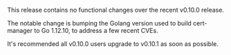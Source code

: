 This release contains no functional changes over the recent v0.10.0 release.

The notable change is bumping the Golang version used to build cert-manager to Go 1.12.10, to address a few recent CVEs.

It's recommended all v0.10.0 users upgrade to v0.10.1 as soon as possible.

